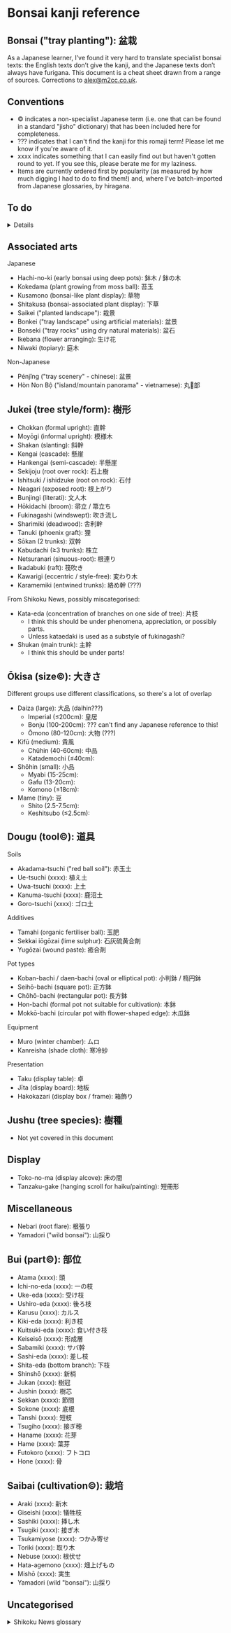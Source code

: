 # Bonsai kanji reference
## Bonsai ("tray planting"): 盆栽
As a Japanese learner, I’ve found it very hard to translate specialist bonsai texts: the English texts don’t give the kanji, and the Japanese texts don’t always have furigana.  This document is a cheat sheet drawn from a range of sources.  Corrections to [alex@m2cc.co.uk](mailto:alex@m2cc.co.uk).

## Conventions
+ © indicates a non-specialist Japanese term (i.e. one that can be found in a standard "jisho" dictionary) that has been included here for completeness.
+ ??? indicates that I can't find the kanji for this romaji term!  Please let me know if you're aware of it.
+ xxxx indicates something that I can easily find out but haven't gotten round to yet.  If you see this, please berate me for my laziness.
+ Items are currently ordered first by popularity (as measured by how much digging I had to do to find them!) and, where I've batch-imported from Japanese glossaries, by hiragana.

## To do

<details>

+ Double-check [sizes](https://en.wikipedia.org/wiki/Bonsai#Size_classifications) (esp. keshitsubo)
  - Mark's list seems to be taken from [here](https://www.beechfieldbonsai.co.uk/understanding-bonsai-size-classification/), or vice-versa; no ultimate source available
+ Add discreet links to best sources of info and/or [Mark’s youtube videos](https://youtube.com/c/MaKeBonsai)
  - Note: this will require me to actually *watch* said YT videos!  Need to continue working through them.
+ Harvest other sources for vocabulary:
  - [Wikipedia](https://en.wikipedia.org/wiki/Bonsai)
  - [Shikoku News' bonsai glossary](https://bonsai.shikoku-np.co.jp/en/word/)
    - I'm 2/3 done with a first-pass
    - However I need to comb through the glossary text for more words - for example the "jiita" definition mentions "hyotan" and "hirataku"
  - [Japan Bonsai bilingual site](https://www.japan-bonsai.jp/en/)
  - [Japanese Wikipedia](https://ja.wikipedia.org/wiki/Category:%E7%9B%86%E6%A0%BD)
  - [Scottish Bonsai Association glossary](http://www.scottishbonsai.org/page.cfm?kicker=Bonsai_Terms&page=23)
+ Reformat to look more like a cheat sheet
+ Test-drive against actual bonsai articles
+ Keep an eye out for the following words / kanji:
  - bonsai practitioner/student
+ Pull out common kanji (as opposed to compounds) list
  - ...and link to jisho.org detailed definitions?
+ Add non-bonsai words that often feature in the bonsai literary style
  - e.g. 葉 counter for flat things (such as pine  tiers)
  - e.g. 銘 inscription
  - limiting factor here: knowing what I'd be able to expect from "normal" formal prose.
    - Oh no, I'll need to read other Japanese stuff to check. How horrible.

</details>

## Associated arts
Japanese
+ Hachi-no-ki (early bonsai using deep pots): 鉢木 / 鉢の木
+ Kokedama (plant growing from moss ball): 苔玉
+ Kusamono (bonsai-like plant display): 草物
+ Shitakusa (bonsai-associated plant display): 下草
+ Saikei ("planted landscape"): 栽景
+ Bonkei ("tray landscape" using artificial materials): 盆景
+ Bonseki ("tray rocks" using dry natural materials): 盆石
+ Ikebana (flower arranging): 生け花
+ Niwaki (topiary): 庭木

Non-Japanese
+ Pénjǐng ("tray scenery" - chinese): 盆景
+ Hòn Non Bộ ("island/mountain panorama" - vietnamese): 丸𡽫部

## Jukei (tree style/form): 樹形
+ Chokkan (formal upright): 直幹
+ Moyōgi (informal upright): 模様木
+ Shakan (slanting): 斜幹
+ Kengai (cascade): 懸崖
+ Hankengai (semi-cascade): 半懸崖
+ Sekijoju (root over rock): 石上樹
+ Ishitsuki / ishidzuke (root on rock): 石付
+ Neagari (exposed root): 根上がり
+ Bunjingi (literati): 文人木
+ Hōkidachi (broom): 帚立 / 箒立ち
+ Fukinagashi (windswept): 吹き流し
+ Sharimiki (deadwood): 舎利幹
+ Tanuki (phoenix graft): 狸
+ Sōkan (2 trunks): 双幹
+ Kabudachi (≥3 trunks): 株立
+ Netsuranari (sinuous-root): 根連り
+ Ikadabuki (raft): 筏吹き
+ Kawarigi (eccentric / style-free): 変わり木
+ Karamemiki (entwined trunks): 絡め幹 (???)

From Shikoku News, possibly miscategorised:
+ Kata-eda (concentration of branches on one side of tree): 片枝
  - I think this should be under phenomena, appreciation, or possibly parts.
  - Unless kataedaki is used as a substyle of fukinagashi?
+ Shukan (main trunk): 主幹
  - I think this should be under parts!


## Ōkisa (size©): 大きさ
Different groups use different classifications, so there's a lot of overlap
+ Daiza (large): 大品 (daihin???)
  - Imperial (≤200cm): 皇居
  - Bonju (100-200cm): ???
    can't find any Japanese reference to this!
  - Ōmono (80-120cm): 大物 (???)
+ Kifū (medium): 貴風
  - Chūhin (40-60cm): 中品
  - Katademochi (≤40cm):
+ Shōhin (small): 小品
  - Myabi (15-25cm):
  - Gafu (13-20cm):
  - Komono (≤18cm):
+ Mame (tiny):  豆
  - Shito (2.5-7.5cm):
  - Keshitsubo (≤2.5cm):

## Dougu (tool©): 道具
Soils
+ Akadama-tsuchi ("red ball soil"): 赤玉土
+ Ue-tsuchi (xxxx): 植え土
+ Uwa-tsuchi (xxxx): 上土
+ Kanuma-tsuchi (xxxx): 鹿沼土
+ Goro-tsuchi (xxxx): ゴロ土

Additives
+ Tamahi (organic fertiliser ball): 玉肥
+ Sekkai iōgōzai (lime sulphur): 石灰硫黄合剤
+ Yugōzai (wound paste): 癒合剤

Pot types
+ Koban-bachi / daen-bachi (oval or elliptical pot): 小判鉢 / 楕円鉢
+ Seihō-bachi (square pot): 正方鉢
+ Chōhō-bachi (rectangular pot): 長方鉢
+ Hon-bachi (formal pot not suitable for cultivation): 本鉢
+ Mokkō-bachi (circular pot with flower-shaped edge): 木瓜鉢

Equipment
+ Muro (winter chamber): ムロ
+ Kanreisha (shade cloth): 寒冷紗

Presentation
+ Taku (display table): 卓
+ Jīta (display board): 地板
+ Hakokazari (display box / frame): 箱飾り

## Jushu (tree species): 樹種
+ Not yet covered in this document

## Display
+ Toko-no-ma (display alcove): 床の間
+ Tanzaku-gake (hanging scroll for haiku/painting): 短冊形


## Miscellaneous
+ Nebari (root flare): 根張り
+ Yamadori ("wild bonsai"): 山採り

## Bui (part©): 部位
+ Atama (xxxx): 頭
+ Ichi-no-eda (xxxx): 一の枝
+ Uke-eda (xxxx): 受け枝
+ Ushiro-eda (xxxx): 後ろ枝
+ Karusu (xxxx): カルス
+ Kiki-eda (xxxx): 利き枝
+ Kuitsuki-eda (xxxx): 食い付き枝
+ Keiseisō (xxxx): 形成層
+ Sabamiki (xxxx): サバ幹
+ Sashi-eda (xxxx): 差し枝
+ Shita-eda (bottom branch): 下枝
+ Shinshō (xxxx): 新梢
+ Jukan (xxxx): 樹冠
+ Jushin (xxxx): 樹芯
+ Sekkan (xxxx): 節間
+ Sokone (xxxx): 底根
+ Tanshi (xxxx): 短枝
+ Tsugiho (xxxx): 接ぎ穂
+ Haname (xxxx): 花芽
+ Hame (xxxx): 葉芽
+ Futokoro (xxxx): フトコロ
+ Hone (xxxx): 骨

## Saibai (cultivation©): 栽培
+ Araki (xxxx): 新木
+ Giseishi (xxxx): 犠牲枝
+ Sashiki (xxxx): 挿し木
+ Tsugiki (xxxx): 接ぎ木
+ Tsukamiyose (xxxx): つかみ寄せ
+ Toriki (xxxx): 取り木
+ Nebuse (xxxx): 根伏せ
+ Hata-agemono (xxxx): 畑上げもの
+ Mishō (xxxx): 実生
+ Yamadori (wild "bonsai"): 山採り

## Uncategorised
<details>
<summary>Shikoku News glossary</summary>

I haven't included their list of tree names here; that may have been a mistake!

+ うえかえ（植え替え）／ＨＤ動画あり 動画あり 手入れ
+ おいこみ: 追い込み - 手入れ
+ えだぼね: 枝骨 - 鑑賞
+ えだふせ: 枝伏せ - 手入れ
+ えだぬき: 枝抜き - 手入れ
+ えだたな: 枝棚 - 鑑賞
+ えだつき: 枝付き - 鑑賞
+ えだじゅん: 枝順 - 鑑賞
+ えだうち: 枝打ち - 現象
+ うわね: 上根 - 現象
+ うえつけかくど: 植え付け角度 - 手入れ
+ いっさいしょう: 一歳性 - 鑑賞
+ いきみち: 生き道 - 現象
+ あまい: 甘い - 手入れ
+ いしつき: 石付 - 観賞
+ こしみず: 腰水 - 手入れ
+ こしだか: 腰高 - 現象
+ こけじゅん: コケ順 - 現象
+ きりもどし: 切り戻し - 手入れ
+ きりこみ: 切り込み - 手入れ
+ きょくづけ: 曲付け - 手入れ
+ かんすい: 灌水 -／ＨＤ動画あり 動画あり 手入れ
+ かんじょうはくひ: 環状剥皮 - 手入れ
+ からみね: 絡み根 - 現象
+ からい: 辛い - 手入れ
+ かたまる: 固まる - 現象
+ かたね: 片根 - 現象
+ さく: 作 - 現象
+ ざ: 座 - 現象
+ そえ: 添え - 観賞
+ せんてい: 剪定 - 手入れ
+ せっかしょう: 石化性 - 現象
+ せきかざり: 席飾り - 観賞
+ すかす: 透かす - 手入れ
+ しょう: 性 - 観賞
+ しゅぼく: 主木 - 観賞
+ じゅせい: 樹性 - 観賞
+ じゅせい: 樹勢 - 現象
+ しゃり・じん: シャリ・ジン - 現象
+ しめこむ: 締め込む - 手入れ
+ じだい: 時代 - 観賞
+ とめる: 止める - 手入れ
+ とぶ: 飛ぶ - 観賞
+ とちょうし: 徒長枝 - 現象
+ どうぶき: 胴吹き - 現象
+ ちょっこん: 直根 - 現象
+ たんようほう: 短葉法 - 手入れ
+ たなわり: 棚割り - 手入れ
+ たなかざり: 棚飾り - 観賞
+ たてかえ: 立て替え - 手入れ
+ たちあがり: 立ち上がり - 現象
+ たかうえ: 高植え - 手入れ
+ ねばり: 根張り - 現象
+ ねつち: 根土 - 現象
+ ねつぎ: 根接ぎ - 手入れ
+ ねさばき: 根捌き - 手入れ
+ ねぐされ: 根腐れ - 現象
+ ねあらい: 根洗い - 手入れ
+ にばんめ: 二番芽 - 現象
+ にくまき: 肉巻き - 現象
+ ながれ: 流れ - 観賞
+ ねみず: 根水 - 手入れ
+ ねむりめ: 眠り芽 - 現象
+ はちうつり: 鉢映り - 観賞
+ ふるはとり: 古葉取り -／動画あり 動画あり 手入れ
+ ふり: 振り - 観賞
+ ふていが: 不定芽 - 現象
+ ひばい: 肥培 - 手入れ
+ ひこばえ: ヒコ生え - 現象
+ ばん・ばんこん: 盤・盤根 - 現象
+ はりがねかけ: 針金かけ - 手入れ
+ はやけ: 葉灼け - 現象
+ はみず: 葉水 - 手入れ
+ はねだし: ハネ出し - 観賞
+ はぬき: 葉抜き - 手入れ
+ はばり: 葉張り - 観賞
+ はずみ: ハズミ - 観賞
+ はしょう: 葉性 - 観賞
+ はしりね: 走り根 - 現象
+ はしりえだ: 走り枝 - 現象
+ はさみづくり: ハサミ作り - 手入れ
+ はぎり: 葉切り - 手入れ
+ はがり: 葉刈り -／ＨＤ動画あり 動画あり 手入れ
+ もとぼそ: 基細 - 観賞
+ もちこみ: 持ち込み - 観賞
+ もちくずす: 持ち崩す - 現象
+ めつみ: 芽摘み - 手入れ
+ めつぎ: 芽接ぎ - 手入れ
+ めきり: 芽切り -／ＨＤ動画あり 動画あり 手入れ
+ めおさえ: 芽押さえ - 手入れ
+ めおこし: 芽起こし - 手入れ
+ めあたり: 芽あたり - 現象
+ みどりつみ: ミドリ摘み - 手入れ
+ みずすい: 水吸い - 現象
+ みずやり: 水やり - 手入れ
+ みずぬけ: 水抜け - 現象
+ みずぎれ: 水切れ - 現象
+ みきもよう: 幹模様 - 観賞
+ みきはだ: 幹肌 - 観賞
+ よびつぎ: 呼び接ぎ - 手入れ
+ よこね: 横根 - 現象
+ やつふさ: 八ツ房 - 観賞
+ やごめ: ヤゴ芽 - 現象
+ やけこむ: 灼け込む - 現象
+ やくえだ: 役枝 - 観賞
+ ろうそくめ: ロウソク芽 - 現象

Keywords (not yet used in titles):
+ Kenshō (phenomenon©): 現象
+ Teire (care©): 手入れ
+ Kanshō (appreciation): 観賞 / 鑑賞

</details>

